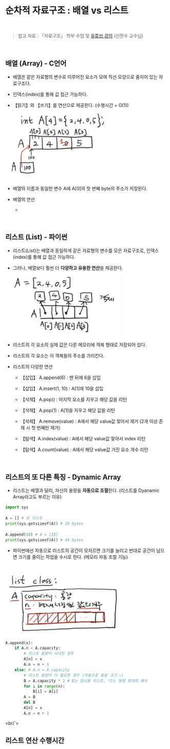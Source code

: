 # 순차적 자료구조 : 배열 vs 리스트

<br/>

>  참고 자료 : 「자료구조」 학부 수업 및 <a href="https://youtube.com/playlist?list=PLsMufJgu5933ZkBCHS7bQTx0bncjwi4PK">유튜브 강의</a> (신찬수 교수님)

<br/>

## 배열 (Array) - C언어

* 배열은 같은 자료형의 변수로 이루어진 요소가 모여 직선 모양으로 줄지어 있는 자료구조다.

* 인덱스(index)를 통해 값 접근 가능하다.

* 【읽기】와 【쓰기】를 연산으로 제공한다. (수행시간 = O(1))

<img src="img/array1.png">

* 배열의 이름과 동일한 변수 A에 A[0]의 첫 번째 byte의 주소가 저장된다.

* 배열의 연산

  *  

<br/>

## 리스트 (List) - 파이썬

* 리스트(List)는 배열과 동일하게 같은 자료형의 변수를 모은 자료구조로, 인덱스(index)를 통해 값 접근 가능하다.

* 그러나, 배열보다 훨씬 더 <strong>다양하고 유용한 연산</strong>을 제공한다.

<img src="img/list1.png">

* 리스트의 각 요소의 실제 값은 다른 메모리에 객체 형태로 저장되어 있다.

* 리스트의 각 요소는 이 객체들의 주소를 가리킨다.

* 리스트의 다양한 연산

  * 【삽입】 A.append(6) : 맨 뒤에 6을 삽입

  * 【삽입】 A.insert(1, 10) : A[1]에 10을 삽입

  * 【삭제】 A.pop() : 마지막 요소를 지우고 해당 값을 리턴
  
  * 【삭제】 A.pop(1) : A[1]을 지우고 해당 값을 리턴

  * 【삭제】 A.remove(value) : A에서 해당 value값 찾아서 제거 (2개 이상 존재 시 첫 번째만 제거)

  * 【탐색】A.index(value) : A에서 해당 value값 찾아서 index 리턴

  * 【탐색】A.count(value) : A에서 해당 value값 가진 요소 개수 리턴


<br/>

## 리스트의 또 다른 특징 - Dynamic Array

* 리스트는 배열과 달리, 자신의 용량을 <strong>자동으로 조절</strong>한다. (리스트를 Dyanamic Array라고도 부르는 이유)

```python
import sys

A = [] # 빈 리스트
print(sys.getsizeof(A)) # 28 bytes

A.append(18) # A = [18]
print(sys.getsizeof(A)) # 44 bytes
```

* 파이썬에선 자동으로 리스트의 공간이 모자르면 크기를 늘리고 반대로 공간이 남으면 크기를 줄이는 작업을 수시로 한다. (메모리 자동 조절 기능)

<br/>

<img src="img/list2.png">

```python
A.append(x):
    if A.n < A.capacity:
        # 리스트 용량이 넉넉한 경우
        A[n] = x
        A.n = n + 1
    else: # A.n = A.capacity
        # 리스트 용량이 더 필요한 경우 (자동으로 용량 크기 ↑)
        B = A.capacity * 2 # B는 임시용 리스트, *2는 용량 확대의 예시
        for i in range(n):
            B[i] = A[i]
        A = B
        del B
        A[n] = x
        A.n = n + 1
```

<br/`>

## 리스트 연산 수행시간
